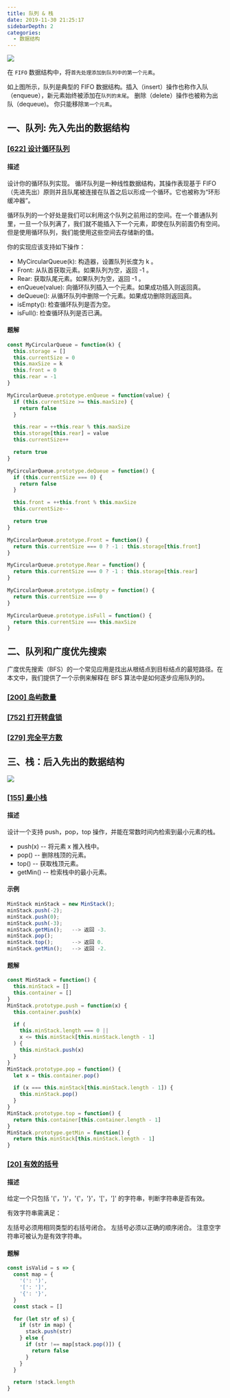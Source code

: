 ```yaml
---
title: 队列 & 栈
date: 2019-11-30 21:25:17
sidebarDepth: 2
categories:
  - 数据结构
---
```


![](https://static.skynian.cn/20191130211217.png)

在 `FIFO` 数据结构中，将`首先处理添加到队列中的第一个元素`。

如上图所示，队列是典型的 FIFO 数据结构。插入（insert）操作也称作入队（enqueue），新元素始终被添加在`队列的末尾`。 删除（delete）操作也被称为出队（dequeue)。 你只能移除`第一个元素`。

## 一、队列: 先入先出的数据结构

### [[622] 设计循环队列](https://leetcode-cn.com/problems/design-circular-queue/description/)

#### 描述

设计你的循环队列实现。 循环队列是一种线性数据结构，其操作表现基于 FIFO（先进先出）原则并且队尾被连接在队首之后以形成一个循环。它也被称为“环形缓冲器”。

循环队列的一个好处是我们可以利用这个队列之前用过的空间。在一个普通队列里，一旦一个队列满了，我们就不能插入下一个元素，即使在队列前面仍有空间。但是使用循环队列，我们能使用这些空间去存储新的值。

你的实现应该支持如下操作：

- MyCircularQueue(k): 构造器，设置队列长度为 k 。
- Front: 从队首获取元素。如果队列为空，返回 -1 。
- Rear: 获取队尾元素。如果队列为空，返回 -1 。
- enQueue(value): 向循环队列插入一个元素。如果成功插入则返回真。
- deQueue(): 从循环队列中删除一个元素。如果成功删除则返回真。
- isEmpty(): 检查循环队列是否为空。
- isFull(): 检查循环队列是否已满。

#### 题解

```js
const MyCircularQueue = function(k) {
  this.storage = []
  this.currentSize = 0
  this.maxSize = k
  this.front = 0
  this.rear = -1
}

MyCircularQueue.prototype.enQueue = function(value) {
  if (this.currentSize >= this.maxSize) {
    return false
  }

  this.rear = ++this.rear % this.maxSize
  this.storage[this.rear] = value
  this.currentSize++

  return true
}

MyCircularQueue.prototype.deQueue = function() {
  if (this.currentSize === 0) {
    return false
  }

  this.front = ++this.front % this.maxSize
  this.currentSize--

  return true
}

MyCircularQueue.prototype.Front = function() {
  return this.currentSize === 0 ? -1 : this.storage[this.front]
}

MyCircularQueue.prototype.Rear = function() {
  return this.currentSize === 0 ? -1 : this.storage[this.rear]
}

MyCircularQueue.prototype.isEmpty = function() {
  return this.currentSize === 0
}

MyCircularQueue.prototype.isFull = function() {
  return this.currentSize === this.maxSize
}
```

## 二、队列和广度优先搜索

广度优先搜索（BFS）的一个常见应用是找出从根结点到目标结点的最短路径。在本文中，我们提供了一个示例来解释在 BFS 算法中是如何逐步应用队列的。

### [[200] 岛屿数量](https://leetcode-cn.com/problems/number-of-islands/description/)

### [[752] 打开转盘锁](https://leetcode-cn.com/problems/open-the-lock/description/)

### [[279] 完全平方数](https://leetcode-cn.com/problems/perfect-squares/description/)

## 三、栈：后入先出的数据结构

![](https://static.skynian.cn/20191130212234.png)

### [[155] 最小栈](https://leetcode-cn.com/problems/min-stack/description/)

#### 描述

设计一个支持 push，pop，top 操作，并能在常数时间内检索到最小元素的栈。

- push(x) -- 将元素 x 推入栈中。
- pop() -- 删除栈顶的元素。
- top() -- 获取栈顶元素。
- getMin() -- 检索栈中的最小元素。

#### 示例

```js
MinStack minStack = new MinStack();
minStack.push(-2);
minStack.push(0);
minStack.push(-3);
minStack.getMin();   --> 返回 -3.
minStack.pop();
minStack.top();      --> 返回 0.
minStack.getMin();   --> 返回 -2.
```

#### 题解

```js
const MinStack = function() {
  this.minStack = []
  this.container = []
}
MinStack.prototype.push = function(x) {
  this.container.push(x)

  if (
    this.minStack.length === 0 ||
    x <= this.minStack[this.minStack.length - 1]
  ) {
    this.minStack.push(x)
  }
}
MinStack.prototype.pop = function() {
  let x = this.container.pop()

  if (x === this.minStack[this.minStack.length - 1]) {
    this.minStack.pop()
  }
}
MinStack.prototype.top = function() {
  return this.container[this.container.length - 1]
}
MinStack.prototype.getMin = function() {
  return this.minStack[this.minStack.length - 1]
}
```

### [[20] 有效的括号](https://leetcode-cn.com/problems/valid-parentheses/description/)

#### 描述

给定一个只包括 '('，')'，'{'，'}'，'['，']' 的字符串，判断字符串是否有效。

有效字符串需满足：

左括号必须用相同类型的右括号闭合。
左括号必须以正确的顺序闭合。
注意空字符串可被认为是有效字符串。

#### 题解

```js
const isValid = s => {
  const map = {
    '(': ')',
    '[': ']',
    '{': '}',
  }
  const stack = []

  for (let str of s) {
    if (str in map) {
      stack.push(str)
    } else {
      if (str !== map[stack.pop()]) {
        return false
      }
    }
  }

  return !stack.length
}
```
